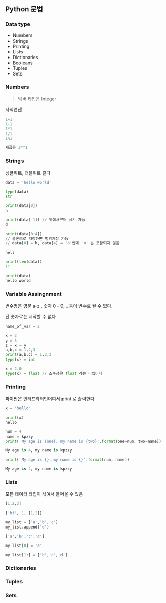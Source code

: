 ## Python 문법

### Data type

- Numbers
- Strings
- Printing
- Lists
- Dictionaries
- Booleans
- Tuples
- Sets

### Numbers

> 넘버 타입은 Integer

사칙연산

```python
1+1
1-1
1*1
1/1
1%1

제곱은 1**1
```

### Strings

싱글쿼트, 더블쿼트 같다

```python
data = 'hello world'

type(data)
str

print(data[0])
h

print(data[-1]) // 뒤에서부터 세기 가능
d

print(data[0:4])
// 콜론으로 지정하면 범위지정 가능
// data[0] = h, data[4] = 'o'인데 'o' 는 포함되지 않음

hell

print(len(data))
11

print(data)
hello world
```

### Variable Assingnment

변수명은 영문 a-z , 숫자 0 - 9, \_ 등이 변수로 될 수 있다.

단 숫자로는 시작할 수 없다

```python
name_of_var = 2

x = 2
y = 3
z = x + y
a,b,c = 1,2,3
print(a,b,c) = 1,2,3
type(x) = int

x = 2.0
type(x) = float // 소수점은 float 라는 타입이다
```

### Printing

파이썬은 인터프리터언어여서 print 로 출력한다

```python
x = 'hello'

print(x)
hello

num = 4
name = kpzzy
print('My age is {one}, my name is {two}'.format(one=num, two=name))

My age is 4, my name is kpzzy

print('My age is {}, my name is {}'.format(num, name))

My age is 4, my name is kpzzy
```

### Lists

모든 데이터 타입이 섞여서 들어올 수 있음

```python
[1,2,3]

['hi', 1, [1,2]]

my_list = ['a','b','c']
my_list.append('d')

['a','b','c','d']

my_list[0] = 'a'

my_list[1:] = ['b','c','d']
```

### Dictionaries

### Tuples

### Sets
